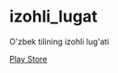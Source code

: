 # izohli_lugat
O'zbek tilining izohli lug'ati

<a href="https://play.google.com/store/apps/details?id=uz.shukurov.izohlilugat"> Play Store </a>
